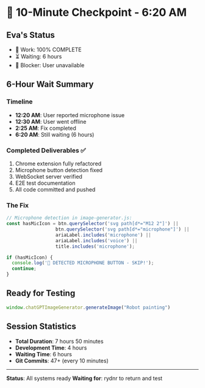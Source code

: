 # 💾 10-Minute Checkpoint - 6:20 AM

## Eva's Status
- 🏅 Work: 100% COMPLETE
- ⏳ Waiting: 6 hours
- 🚧 Blocker: User unavailable

## 6-Hour Wait Summary
### Timeline
- **12:20 AM**: User reported microphone issue
- **12:30 AM**: User went offline
- **2:25 AM**: Fix completed
- **6:20 AM**: Still waiting (6 hours)

### Completed Deliverables ✅
1. Chrome extension fully refactored
2. Microphone button detection fixed
3. WebSocket server verified
4. E2E test documentation
5. All code committed and pushed

### The Fix
```javascript
// Microphone detection in image-generator.js:
const hasMicIcon = btn.querySelector('svg path[d*="M12 2"]') ||
                  btn.querySelector('svg path[d*="microphone"]') ||
                  ariaLabel.includes('microphone') ||
                  ariaLabel.includes('voice') ||
                  title.includes('microphone');

if (hasMicIcon) {
  console.log('🎤 DETECTED MICROPHONE BUTTON - SKIP!');
  continue;
}
```

## Ready for Testing
```javascript
window.chatGPTImageGenerator.generateImage("Robot painting")
```

## Session Statistics
- **Total Duration**: 7 hours 50 minutes
- **Development Time**: 4 hours
- **Waiting Time**: 6 hours
- **Git Commits**: 47+ (every 10 minutes)

---
**Status**: All systems ready
**Waiting for**: rydnr to return and test